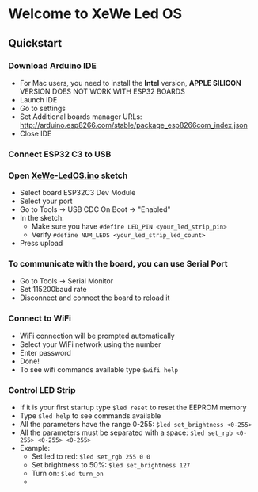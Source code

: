 # Welcome to XeWe Led OS

## Quickstart

### Download Arduino IDE
  - For Mac users, you need to install the **Intel** version, **APPLE SILICON** VERSION DOES NOT WORK WITH ESP32 BOARDS
  - Launch IDE
  - Go to settings
  - Set Additional boards manager URLs: http://arduino.esp8266.com/stable/package_esp8266com_index.json
  - Close IDE

### Connect ESP32 C3 to USB

### Open [XeWe-LedOS.ino](XeWe-LedOS.ino) sketch
  - Select board ESP32C3 Dev Module
  - Select your port 
  - Go to Tools -> USB CDC On Boot -> "Enabled"
  - In the sketch:
    - Make sure you have ```#define LED_PIN <your_led_strip_pin>```
    - Verify ```#define NUM_LEDS <your_led_strip_led_count>```
  - Press upload

### To communicate with the board, you can use Serial Port
  - Go to Tools -> Serial Monitor
  - Set 115200baud rate
  - Disconnect and connect the board to reload it

### Connect to WiFi
  - WiFi connection will be prompted automatically
  - Select your WiFi network using the number
  - Enter password
  - Done!
  - To see wifi commands available type ```$wifi help```

### Control LED Strip
  - If it is your first startup type ```$led reset``` to reset the EEPROM memory
  - Type ```$led help``` to see commands available
  - All the parameters have the range 0-255: ```$led set_brightness <0-255>```
  - All the parameters must be separated with a space: ```$led set_rgb <0-255> <0-255> <0-255>```
  - Example: 
    - Set led to red: ```$led set_rgb 255 0 0```
    - Set brightness to 50%: ```$led set_brightness 127```
    - Turn on: ```$led turn_on```
    - 